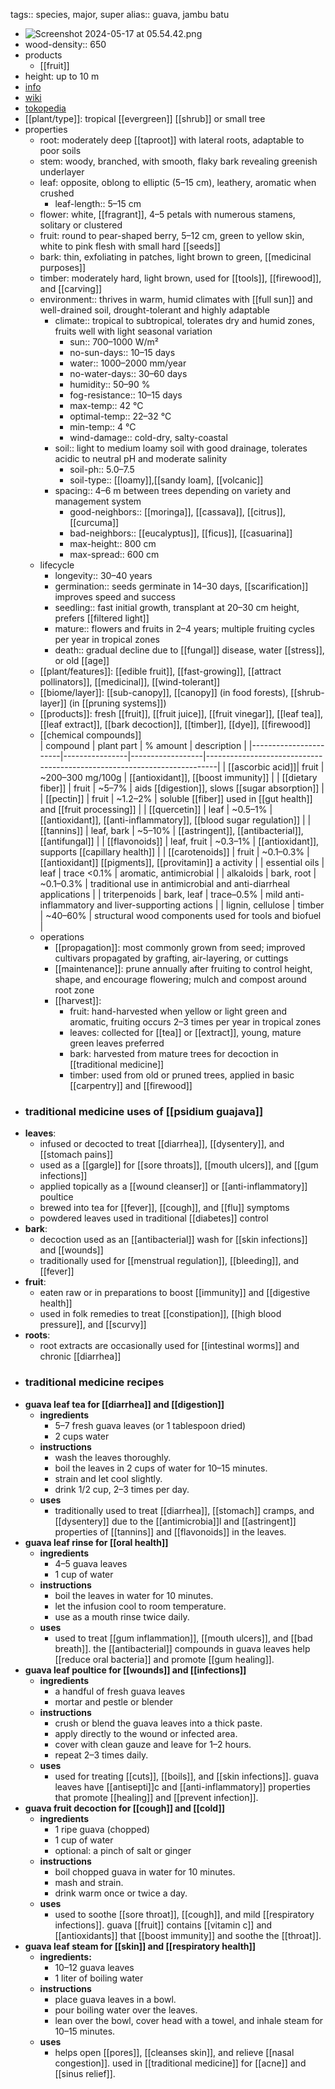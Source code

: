 tags:: species, major, super
alias:: guava, jambu batu

- ![Screenshot 2024-05-17 at 05.54.42.png](https://peach-geographical-bat-397.mypinata.cloud/ipfs/QmZsJZdhQpxh8yt24xL8W6xgp67BL1AYR3BcNQ2z8ErEmo)
- wood-density:: 650
- products
	- [[fruit]]
- height: up to 10 m
- [info](http://www.plantsofasia.com/index/psidium/0-336)
- [wiki](https://en.wikipedia.org/wiki/Psidium_guajava)
- [tokopedia](https://www.tokopedia.com/maiyahflorist/bibit-tanaman-buah-jambu-kerikil-psidium-guajava?extParam=ivf%3Dfalse%26src%3Dsearch)
- [[plant/type]]: tropical [[evergreen]] [[shrub]] or small tree
- properties
	- root: moderately deep [[taproot]] with lateral roots, adaptable to poor soils
	- stem: woody, branched, with smooth, flaky bark revealing greenish underlayer
	- leaf: opposite, oblong to elliptic (5–15 cm), leathery, aromatic when crushed
		- leaf-length:: 5–15 cm
	- flower: white, [[fragrant]], 4–5 petals with numerous stamens, solitary or clustered
	- fruit: round to pear-shaped berry, 5–12 cm, green to yellow skin, white to pink flesh with small hard [[seeds]]
	- bark: thin, exfoliating in patches, light brown to green, [[medicinal purposes]]
	- timber: moderately hard, light brown, used for [[tools]], [[firewood]], and [[carving]]
	- environment:: thrives in warm, humid climates with [[full sun]] and well-drained soil, drought-tolerant and highly adaptable
		- climate:: tropical to subtropical, tolerates dry and humid zones, fruits well with light seasonal variation
			- sun:: 700–1000 W/m²
			- no-sun-days:: 10–15 days
			- water:: 1000–2000 mm/year
			- no-water-days:: 30–60 days
			- humidity:: 50–90 %
			- fog-resistance:: 10–15 days
			- max-temp:: 42 °C
			- optimal-temp:: 22–32 °C
			- min-temp:: 4 °C
			- wind-damage:: cold-dry, salty-coastal
		- soil:: light to medium loamy soil with good drainage, tolerates acidic to neutral pH and moderate salinity
			- soil-ph:: 5.0–7.5
			- soil-type:: [[loamy]],[[sandy loam], [[volcanic]]
		- spacing:: 4–6 m between trees depending on variety and management system
			- good-neighbors:: [[moringa]], [[cassava]], [[citrus]], [[curcuma]]
			- bad-neighbors:: [[eucalyptus]], [[ficus]], [[casuarina]]
			- max-height:: 800 cm
			- max-spread:: 600 cm
	- lifecycle
		- longevity:: 30–40 years
		- germination:: seeds germinate in 14–30 days, [[scarification]] improves speed and success
		- seedling:: fast initial growth, transplant at 20–30 cm height, prefers [[filtered light]]
		- mature:: flowers and fruits in 2–4 years; multiple fruiting cycles per year in tropical zones
		- death:: gradual decline due to [[fungal]] disease, water [[stress]], or old [[age]]
	- [[plant/features]]: [[edible fruit]], [[fast-growing]], [[attract pollinators]], [[medicinal]], [[wind-tolerant]]
	- [[biome/layer]]: [[sub-canopy]], [[canopy]] (in food forests), [[shrub-layer]] (in [[pruning systems]])
	- [[products]]: fresh [[fruit]], [[fruit juice]], [[fruit vinegar]], [[leaf tea]], [[leaf extract]], [[bark decoction]], [[timber]], [[dye]], [[firewood]]
	- [[chemical compounds]]  
	  | compound              | plant part     | % amount         | description                                                             |
	  |-----------------------|----------------|------------------|-------------------------------------------------------------------------|
	  | [[ascorbic acid]]| fruit       | ~200–300 mg/100g | [[antioxidant]], [[boost immunity]]                                          |
	  | [[dietary fiber]]         | fruit          | ~5–7%            | aids [[digestion]], slows [[sugar absorption]]                                  |
	  | [[pectin]]                | fruit          | ~1.2–2%          | soluble [[fiber]] used in [[gut health]] and [[fruit processing]]                   |
	  | [[quercetin]]             | leaf           | ~0.5–1%          | [[antioxidant]], [[anti-inflammatory]], [[blood sugar regulation]]                   |
	  | [[tannins]]               | leaf, bark     | ~5–10%           | [[astringent]], [[antibacterial]], [[antifungal]]                                   |
	  | [[flavonoids]]            | leaf, fruit    | ~0.3–1%          | [[antioxidant]], supports [[capillary health]]                                  |
	  | [[carotenoids]]           | fruit          | ~0.1–0.3%        | [[antioxidant]] [[pigments]], [[provitamin]] a activity                             |
	  | essential oils        | leaf           | trace <0.1%      | aromatic, antimicrobial                                                 |
	  | alkaloids             | bark, root     | ~0.1–0.3%        | traditional use in antimicrobial and anti-diarrheal applications        |
	  | triterpenoids         | bark, leaf     | trace–0.5%       | mild anti-inflammatory and liver-supporting actions                     |
	  | lignin, cellulose     | timber         | ~40–60%          | structural wood components used for tools and biofuel                   |
	- operations
		- [[propagation]]: most commonly grown from seed; improved cultivars propagated by grafting, air-layering, or cuttings
		- [[maintenance]]: prune annually after fruiting to control height, shape, and encourage flowering; mulch and compost around root zone
		- [[harvest]]:
			- fruit: hand-harvested when yellow or light green and aromatic, fruiting occurs 2–3 times per year in tropical zones
			- leaves: collected for [[tea]] or [[extract]], young, mature green leaves preferred
			- bark: harvested from mature trees for decoction in [[traditional medicine]]
			- timber: used from old or pruned trees, applied in basic [[carpentry]] and [[firewood]]
- ### **traditional medicine uses of [[psidium guajava]]**
- **leaves**:
	- infused or decocted to treat [[diarrhea]], [[dysentery]], and [[stomach pains]]
	- used as a [[gargle]] for [[sore throats]], [[mouth ulcers]], and [[gum infections]]
	- applied topically as a [[wound cleanser]] or [[anti-inflammatory]] poultice
	- brewed into tea for [[fever]], [[cough]], and [[flu]] symptoms
	- powdered leaves used in traditional [[diabetes]] control
- **bark**:
	- decoction used as an [[antibacterial]] wash for [[skin infections]] and [[wounds]]
	- traditionally used for [[menstrual regulation]], [[bleeding]], and [[fever]]
- **fruit**:
	- eaten raw or in preparations to boost [[immunity]] and [[digestive health]]
	- used in folk remedies to treat [[constipation]], [[high blood pressure]], and [[scurvy]]
- **roots**:
	- root extracts are occasionally used for [[intestinal worms]] and chronic [[diarrhea]]
- ### traditional medicine recipes
- **guava leaf tea for [[diarrhea]] and [[digestion]]**
	- **ingredients**
		- 5–7 fresh guava leaves (or 1 tablespoon dried)
		- 2 cups water
	- **instructions**
		- wash the leaves thoroughly.
		- boil the leaves in 2 cups of water for 10–15 minutes.
		- strain and let cool slightly.
		- drink 1/2 cup, 2–3 times per day.
	- **uses**
		- traditionally used to treat [[diarrhea]], [[stomach]] cramps, and [[dysentery]] due to the [[antimicrobia]]l and [[astringent]] properties of [[tannins]] and [[flavonoids]] in the leaves.
- **guava leaf rinse for [[oral health]]**
	- **ingredients**
		- 4–5 guava leaves
		- 1 cup of water
	- **instructions**
		- boil the leaves in water for 10 minutes.
		- let the infusion cool to room temperature.
		- use as a mouth rinse twice daily.
	- **uses**
		- used to treat [[gum inflammation]], [[mouth ulcers]], and [[bad breath]]. the [[antibacterial]] compounds in guava leaves help [[reduce oral bacteria]] and promote [[gum healing]].
- **guava leaf poultice for [[wounds]] and [[infections]]**
	- **ingredients**
		- a handful of fresh guava leaves
		- mortar and pestle or blender
	- **instructions**
		- crush or blend the guava leaves into a thick paste.
		- apply directly to the wound or infected area.
		- cover with clean gauze and leave for 1–2 hours.
		- repeat 2–3 times daily.
	- **uses**
		- used for treating [[cuts]], [[boils]], and [[skin infections]]. guava leaves have [[antisepti]]c and [[anti-inflammatory]] properties that promote [[healing]] and [[prevent infection]].
- **guava fruit decoction for [[cough]] and [[cold]]**
	- **ingredients**
		- 1 ripe guava (chopped)
		- 1 cup of water
		- optional: a pinch of salt or ginger
	- **instructions**
		- boil chopped guava in water for 10 minutes.
		- mash and strain.
		- drink warm once or twice a day.
	- **uses**
		- used to soothe [[sore throat]], [[cough]], and mild [[respiratory infections]]. guava [[fruit]] contains [[vitamin c]] and [[antioxidants]] that [[boost immunity]] and soothe the [[throat]].
- **guava leaf steam for [[skin]] and [[respiratory health]]**
	- **ingredients:**
		- 10–12 guava leaves
		- 1 liter of boiling water
	- **instructions**
		- place guava leaves in a bowl.
		- pour boiling water over the leaves.
		- lean over the bowl, cover head with a towel, and inhale steam for 10–15 minutes.
	- **uses**
		- helps open [[pores]], [[cleanses skin]], and relieve [[nasal congestion]]. used in [[traditional medicine]] for [[acne]] and [[sinus relief]].